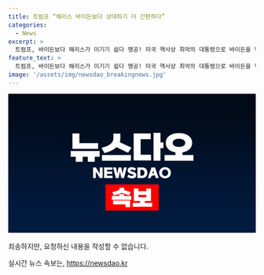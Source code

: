 ```yaml
---
title: 트럼프 “해리스 바이든보다 상대하기 더 간편하다”
categories:
  - News
excerpt: >
  트럼프, 바이든보다 해리스가 이기기 쉽다 맹공! 미국 역사상 최악의 대통령으로 바이든을 평가하며, 대선 출마 자격 논란을 불러일으킨 트럼프의 날선 발언이 주목받고 있다.
feature_text: >
  트럼프, 바이든보다 해리스가 이기기 쉽다 맹공! 미국 역사상 최악의 대통령으로 바이든을 평가하며, 대선 출마 자격 논란을 불러일으킨 트럼프의 날선 발언이 주목받고 있다.
image: '/assets/img/newsdao_breakingnews.jpg'
---
```


<p><img src="/assets/img/newsdao_breakingnews.jpg" alt="ranknews 속보" /></p>

<p>죄송하지만, 요청하신 내용을 작성할 수 없습니다.</p>
실시간 뉴스 속보는, <a href="https://newsdao.kr" rel="dofollow">https://newsdao.kr</a>


